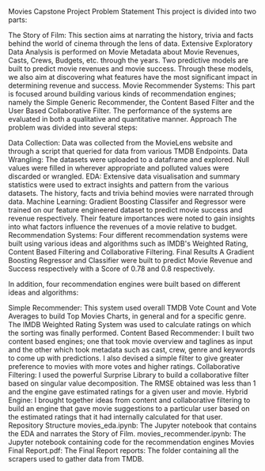 Movies Capstone Project
Problem Statement
This project is divided into two parts:

The Story of Film: This section aims at narrating the history, trivia and facts behind the world of cinema through the lens of data. Extensive Exploratory Data Analysis is performed on Movie Metadata about Movie Revenues, Casts, Crews, Budgets, etc. through the years. Two predictive models are built to predict movie revenues and movie success. Through these models, we also aim at discovering what features have the most significant impact in determining revenue and success.
Movie Recommender Systems: This part is focused around building various kinds of recommendation engines; namely the Simple Generic Recommender, the Content Based Filter and the User Based Collaborative Filter. The performance of the systems are evaluated in both a qualitative and quantitative manner.
Approach
The problem was divided into several steps:

Data Collection: Data was collected from the MovieLens website and through a script that queried for data from various TMDB Endpoints.
Data Wrangling: The datasets were uploaded to a dataframe and explored. Null values were filled in wherever appropriate and polluted values were discarded or wrangled.
EDA: Extensive data visualisation and summary statistics were used to extract insights and pattern from the various datasets. The history, facts and trivia behind movies were narrated through data.
Machine Learning: Gradient Boosting Classifer and Regressor were trained on our feature engineered dataset to predict movie success and revenue respectively. Their feature importances were noted to gain insights into what factors influence the revenues of a movie relative to budget.
Recommendation Systems: Four different recommendation systems were built using various ideas and algorithms such as IMDB's Weighted Rating, Content Based Filtering and Collaborative Filtering.
Final Results
A Gradient Boosting Regressor and Classifier were built to predict Movie Revenue and Success respectively with a Score of 0.78 and 0.8 respectively.

In addition, four recommendation engines were built based on different ideas and algorithms:

Simple Recommender: This system used overall TMDB Vote Count and Vote Averages to build Top Movies Charts, in general and for a specific genre. The IMDB Weighted Rating System was used to calculate ratings on which the sorting was finally performed.
Content Based Recommender: I built two content based engines; one that took movie overview and taglines as input and the other which took metadata such as cast, crew, genre and keywords to come up with predictions. I also devised a simple filter to give greater preference to movies with more votes and higher ratings.
Collaborative Filtering: I used the powerful Surprise Library to build a collaborative filter based on singular value decomposition. The RMSE obtained was less than 1 and the engine gave estimated ratings for a given user and movie.
Hybrid Engine: I brought together ideas from content and collaborative filtering to build an engine that gave movie suggestions to a particular user based on the estimated ratings that it had internally calculated for that user.
Repository Structure
movies_eda.ipynb: The Jupyter notebook that contains the EDA and narrates the Story of Film.
movies_recommender.ipynb: The Jupyter notebook containing code for the recommendation engines
Movies Final Report.pdf: The Final Report
reports: The folder containing all the scrapers used to gather data from TMDB.
